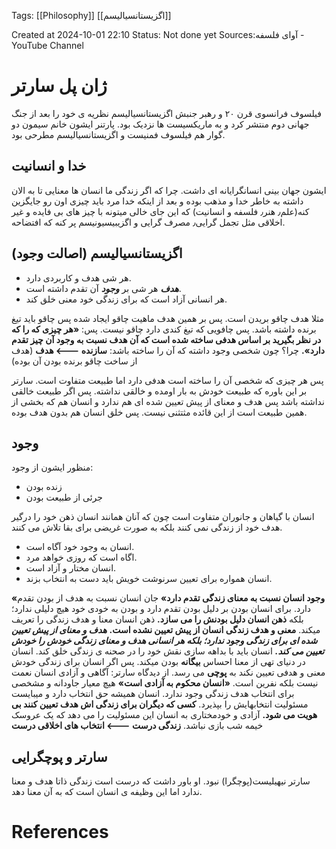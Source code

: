 
<span class="tag">Tags</span>:   [[Philosophy]] [[اگزیستانسیالیسم]] 

Created at 2024-10-01 22:10
<span class="tag">Status</span>: <span class="danger">Not done yet</span>
<span class="danger">Sources</span>:آوای فلسفه - YouTube Channel

# ژان پل سارتر

فیلسوف فرانسوی قرن ۲۰ و رهبر جنبش اگزیستانسیالیسم
نظریه ی خود را بعد از جنگ جهانی دوم منتشر کرد و به ماریکسیست ها نزدیک بود. پارتنر ایشون خانم سیمون دو  گوار هم فیلسوف فمنیست و اگزیستانسیالیسم مطرحی بود.

## خدا و انسانیت
ایشون جهان بینی انسانگرایانه ای داشت. چرا که اگر زندگی ما انسان ها معنایی تا به الان داشته به خاطر خدا و مذهب بوده و بعد از اینکه خدا مرد باید چیزی اون رو جایگزین کنه(علم٫ هنر٫ فلسفه و انسانیت) که این جای خالی میتونه با چیز های بی فایده و غیر اخلاقی مثل تجمل گرایی٫ مصرف گرایی و اگزیبیسیونیسم پر کنه که افتضاحه.

## اگزیستانسیالیسم (اصالت وجود)
- هر شی هدف و کاربردی دارد.
- ***هدف*** هر شی بر ***وجود*** آن تقدم داشته است.
- هر انسانی آزاد است که برای زندگی خود معنی خلق کند.

مثلا هدف چاقو بریدن است. پس بر همین هدف ماهیت چاقو ایجاد شده پس چاقو باید تیغ برنده داشته باشد. پس چافویی که تیغ کندی دارد چاقو نیست. پس:
**«هر چیزی که را که در نظر بگیرید بر اساس هدفی ساخته شده است که آن هدف نسبت به وجود آن چیز تقدم دارد».**
چرا؟ چون شخصی وجود داشته که آن را ساخته باشد:
**سازنده >--- هدف**
(هدف از ساخت چاقو برنده بودن آن بوده)

پس هر چیزی که شخصی آن را ساخته است هدفی دارد اما طبیعت متفاوت است. سارتر بر این باوره که طبیعت خودش به بار اومده و خالقی نداشته.
<span class="danger">پس اگر طبیعت خالقی نداشته باشد پس هدف و معنای از پیش تعیین شده ای هم ندارد</span>
و انسان هم که بخشی از همین طبیعت است از این قائده مثتثنی نیست. پس خلق انسان هم بدون هدف بوده.

## وجود
منظور ایشون از وجود:
- زنده بودن
- جرئی از طبیعت بودن

انسان با گیاهان و جانوران متفاوت است چون که آنان همانند انسان ذهن خود را درگیر هدف خود از زندگی نمی کنند بلکه به صورت غریضی برای بقا تلاش می کنند.

- انسان به وجود خود آگاه است.
- اگاه است که روزی خواهد مرد.
- انسان مختار و آزاد است.
- انسان همواره برای تعیین سرنوشت خویش باید دست به انتخاب بزند.

**«وجود انسان نسبت به معنای زندگی تقدم دارد»**
جان انسان نسبت به هدف از بودن تقدم دارد. برای انسان بودن بر دلیل بودن تقدم دارد و بودن به خودی خود هیچ دلیلی ندارد؛ بلکه **ذهن انسان دلیل بودنش را می سازد.** ذهن انسان معنا و هدف زندگی را تعریف میکند. **معنی و هدف زندگی انسان از پیش تعیین نشده است.**
**_هدف و معنای از پیش تعیین شده ای برای زندگی وجود ندارد؛ بلکه هر انسانی هدف و معنای زندگی خودش را خودش تعیین می کند._**
انسان باید با بداهه سازی نقش خود را در صحنه ی زندگی خلق کند. انسان در دنیای تهی از معنا احساس **بیگانه** بودن میکند. پس اگر انسان برای زندگی خودش معنی و هدفی تعیین نکند به **پوچی** می رسد.
از دیدگاه سارتر:
آگاهی و آزادی انسان نعمت نیست بلکه نفرین است.
**«انسان محکوم به آزادی است»**
هیچ معیار جاودانه و مشخصی برای انتخاب هدف زندگی وجود ندارد. انسان همیشه حق انتخاب دارد و میبایست مسئولیت انتخابهایش را بپذیرد.
**کسی که دیگران برای زندگی اش هدف تعیین کنند بی هویت می شود.**
آزادی و خودمختاری به انسان این مسئولیت را می دهد که یک عروسک خیمه شب بازی نباشد.
**زندگی درست >--- انتخاب های اخلاقی درست**

## سارتر و پوچگرایی
سارتر نیهیلیست(پوچگرا) نبود.
او باور داشت که درست است زندگی ذاتا هدف و معنا ندارد اما این وظیفه ی انسان است که به آن معنا دهد.
# References

